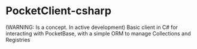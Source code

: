 # PocketClient-csharp
(WARNING: Is a concept. In active development) Basic client in C# for interacting with PocketBase, with a simple ORM to manage Collections and Registries
